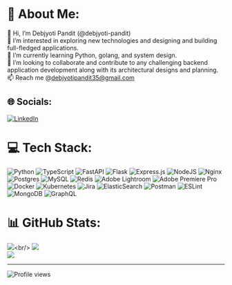 # 💫 About Me:
👋 Hi, I’m Debjyoti Pandit (@debjyoti-pandit)<br>👀 I’m interested in exploring new technologies and designing and building full-fledged applications.<br>🌱 I’m currently learning Python, golang, and system design.<br>💞️ I’m looking to collaborate and contribute to any challenging backend application development along with its architectural designs and planning.<br>📫 Reach me @debjyotipandit35@gmail.com


## 🌐 Socials:
[![LinkedIn](https://img.shields.io/badge/LinkedIn-%230077B5.svg?logo=linkedin&logoColor=white)](https://linkedin.com/in/debjyotipandit) 

# 💻 Tech Stack:
![Python](https://img.shields.io/badge/python-3670A0?style=for-the-badge&logo=python&logoColor=ffdd54) ![TypeScript](https://img.shields.io/badge/typescript-%23007ACC.svg?style=for-the-badge&logo=typescript&logoColor=white) ![FastAPI](https://img.shields.io/badge/FastAPI-005571?style=for-the-badge&logo=fastapi) ![Flask](https://img.shields.io/badge/flask-%23000.svg?style=for-the-badge&logo=flask&logoColor=white) ![Express.js](https://img.shields.io/badge/express.js-%23404d59.svg?style=for-the-badge&logo=express&logoColor=%2361DAFB) ![NodeJS](https://img.shields.io/badge/node.js-6DA55F?style=for-the-badge&logo=node.js&logoColor=white) ![Nginx](https://img.shields.io/badge/nginx-%23009639.svg?style=for-the-badge&logo=nginx&logoColor=white) ![Postgres](https://img.shields.io/badge/postgres-%23316192.svg?style=for-the-badge&logo=postgresql&logoColor=white) ![MySQL](https://img.shields.io/badge/mysql-%2300f.svg?style=for-the-badge&logo=mysql&logoColor=white) ![Redis](https://img.shields.io/badge/redis-%23DD0031.svg?style=for-the-badge&logo=redis&logoColor=white) ![Adobe Lightroom](https://img.shields.io/badge/Adobe%20Lightroom-31A8FF.svg?style=for-the-badge&logo=Adobe%20Lightroom&logoColor=white) ![Adobe Premiere Pro](https://img.shields.io/badge/Adobe%20Premiere%20Pro-9999FF.svg?style=for-the-badge&logo=Adobe%20Premiere%20Pro&logoColor=white) ![Docker](https://img.shields.io/badge/docker-%230db7ed.svg?style=for-the-badge&logo=docker&logoColor=white) ![Kubernetes](https://img.shields.io/badge/kubernetes-%23326ce5.svg?style=for-the-badge&logo=kubernetes&logoColor=white) ![Jira](https://img.shields.io/badge/jira-%230A0FFF.svg?style=for-the-badge&logo=jira&logoColor=white) ![ElasticSearch](https://img.shields.io/badge/-ElasticSearch-005571?style=for-the-badge&logo=elasticsearch) ![Postman](https://img.shields.io/badge/Postman-FF6C37?style=for-the-badge&logo=postman&logoColor=white) ![ESLint](https://img.shields.io/badge/ESLint-4B3263?style=for-the-badge&logo=eslint&logoColor=white) ![MongoDB](https://img.shields.io/badge/MongoDB-%234ea94b.svg?style=for-the-badge&logo=mongodb&logoColor=white) ![GraphQL](https://img.shields.io/badge/-GraphQL-E10098?style=for-the-badge&logo=graphql&logoColor=white)
# 📊 GitHub Stats:
![]([https://github-readme-stats.vercel.app/api?username=debjyoti-pandit&theme=dark&hide_border=false&include_all_commits=true&count_private=true](https://github-readme-stats.vercel.app/api?username=debjyoti-pandit&theme=dark&hide_border=false&include_all_commits=true&count_private=true&show=reviews,discussions_started,discussions_answered,prs_merged,prs_merged_percentage&show_icons=true))<br/>
![](https://github-readme-streak-stats.herokuapp.com/?user=debjyoti-pandit&theme=dark&hide_border=false)<br/>
![](https://github-readme-stats.vercel.app/api/top-langs/?username=debjyoti-pandit&theme=dark&hide_border=false&include_all_commits=true&count_private=true&layout=compact)

---
![Profile views](https://visitor-badge.laobi.icu/badge?page_id=debjyoti-pandit.debjyoti-pandit&title=Profile%20Views&style=flat&color=blue)


